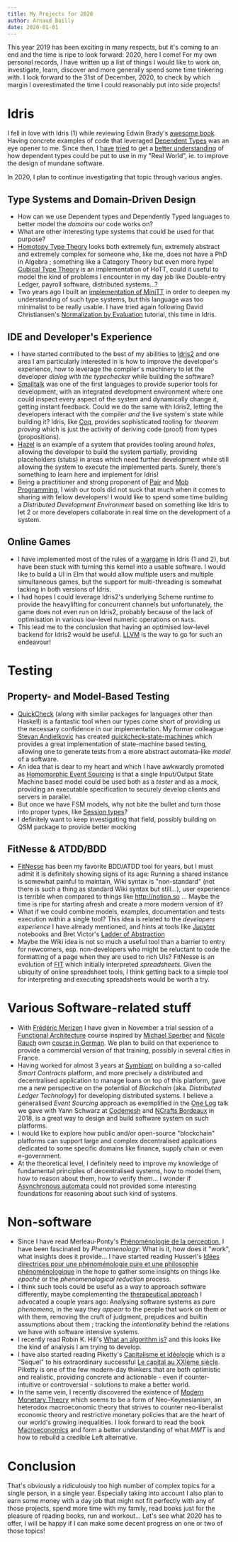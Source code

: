 ```yaml
---
title: My Projects for 2020
author: Arnaud Bailly
date: 2020-01-01
---
```


This year 2019 has been exciting in many respects, but it's coming to an end and the time is ripe to look forward: 2020, here I come!
For my own personal records, I have written up a list of things I would like to work on, investigate, learn, discover and more generally spend some time tinkering with. I look forward to the 31st of December, 2020, to check by which margin I overestimated the time I could reasonably put into side projects!

# Idris

I fell in love with Idris (1) while reviewing Edwin Brady's [awesome book](https://www.manning.com/books/type-driven-development-with-idris). Having concrete examples of code that leveraged [Dependent Types](https://en.wikipedia.org/wiki/Dependent_type) was an eye opener to me. Since then, I [have](http://abailly.github.io/posts/dependently-typed-accounting.html) [tried](http://abailly.github.io/posts/dependently-typed-date.html) to get a [better understanding](http://abailly.github.io/posts/dependent-types-ddd.html) of how dependent types could be put to use in my "Real World", ie. to improve the design of mundane software.

In 2020, I plan to continue investigating that topic through various angles.

## Type Systems and Domain-Driven Design

* How can we use Dependent types and Dependently Typed languages to better model the _domains_ our code works on?
* What are other interesting type systems that could be used for that purpose?
* [Homotopy Type Theory](https://en.wikipedia.org/wiki/Homotopy_type_theory) looks both extremely fun, extremely abstract and extremely complex for someone who, like me, does not have a PhD in Algebra ; something like a Category Theory but even more hype! [Cubical Type Theory](https://github.com/mortberg/cubicaltt) is an implementation of HoTT, could it useful to model the kind of problems I encounter in my day job like Double-entry Ledger, payroll software, distributed systems...?
* Two years ago I built an [implementation of MiniTT](https://github.com/abailly/xxi-century-typed/tree/master/minilang) in order to deepen my understanding of such type systems, but this language was too minimalist to be really usable. I have tried again following David Christiansen's [Normalization by Evaluation](http://davidchristiansen.dk/tutorials/nbe/) tutorial, this time in Idris.

## IDE and Developer's Experience

* I have started contributed to the best of my abilities to [Idris2](https://github.com/edwinb/Idris2) and one area I am particularly interested in is how to improve the developer's experience, how to leverage the compiler's machinery to let the developer _dialog with the typechecker_ while building the software?
* [Smalltalk](https://en.wikipedia.org/wiki/Smalltalk) was one of the first languages to provide superior tools for development, with an integrated development environment where one could inspect every aspect of the system and dynamically change it, getting instant feedback. Could we do the same with Idris2, letting the developers interact with the compiler _and_ the live system's state while building it? Idris, like [Coq](https://coq.inria.fr/), provides sophisticated tooling for _theorem proving_ which is just the activity of deriving code (proof) from types (propositions).
* [Hazel](https://github.com/hazelgrove/hazel) is an example of a system that provides tooling around _holes_, allowing the developer to build the system partially, providing placeholders (stubs) in areas which need further development while still allowing the system to execute the implemented parts. Surely, there's something to learn here and implement for Idris!
* Being a practitioner and strong proponent of [Pair](https://www.jamesshore.com/Agile-Book/pair_programming.html) and [Mob Programming](https://en.wikipedia.org/wiki/Mob_programming), I wish our tools did not suck that much when it comes to sharing with fellow developers! I would like to spend some time building a _Distributed Development Environment_ based on something like Idris to let 2 or more developers collaborate in real time on the development of a system.

## Online Games

* I have implemented most of the rules of a [wargame](https://github.com/abailly/hsgames/tree/master/bautzen1945) in Idris (1 and 2), but have been stuck with turning this kernel into a usable software. I would like to build a UI in Elm that would allow multiple users and multiple simultaneous games, but the support for multi-threading is somewhat lacking in both versions of Idris.
* I had hopes I could leverage Idris2's underlying Scheme runtime to provide the heavylifting for concurrent channels but unfortunately, the game does not even run on Idris2, probably because of the lack of optimisation in various low-level numeric operations on `Nat`s.
* This lead me to the conclusion that having an optimised low-level backend for Idris2 would be useful. [LLVM](https://llvm.org/) is the way to go for such an endeavour!

# Testing

## Property- and Model-Based Testing

* [QuickCheck](https://hackage.haskell.org/package/QuickCheck) (along with similar packages for languages other than Haskell) is a fantastic tool when our types come short of providing us the necessary confidence in our implementation. My former colleague [Stevan Andjelkovic](https://bobkonf.de/2018/andjelkovic.html) has created [quickcheck-state-machines](https://github.com/advancedtelematic/quickcheck-state-machine/) which provides a great implementation of state-machine based testing, allowing one to generate tests from a more abstract automata-like _model_ of a software.
* An idea that is dear to my heart and which I have awkwardly promoted as [Homomorphic Event Sourcing](https://github.com/aleryo/homomorphic-event-sourcing) is that a single Input/Output State Machine based model could be used both as a _tester_ and as a _mock_, providing an executable specification to securely develop clients and servers in parallel.
* But once we have FSM models, why not bite the bullet and turn those into proper types, like [Session types](http://simonjf.com/2016/05/28/session-type-implementations.html)?
* I definitely want to keep investigating that field, possibly building on QSM package to provide better mocking

## FitNesse & ATDD/BDD

* [FitNesse](http://fitnesse.org) has been my favorite BDD/ATDD tool for years, but I must admit it is definitely showing signs of its age: Running a shared instance is somewhat painful to maintain, Wiki syntax is "non-standard" (not there is such a thing as standard Wiki syntax but still...), user experience is terrible when compared to things like http://notion.so ... Maybe the time is ripe for starting afresh and create a more modern version of it?
* What if we could combine models, examples, documentation and tests execution within a single tool? This idea is related to the _developers experience_ I have already mentioned, and hints at tools like [Jupyter](https://jupyter.org/) notebooks and Bret Victor's [Ladder of Abstraction](http://worrydream.com/LadderOfAbstraction/)
* Maybe the Wiki idea is not so much a useful tool than a barrier to entry for newcomers, esp. non-developers who might be reluctant to code the formatting of a page when they are used to rich UIs? FitNesse is an evolution of [FIT](http://fit.c2.com/) which initially interpreted _spreadsheets_. Given the ubiquity of online spreadsheet tools, I think getting back to a simple tool for interpreting and executing spreadsheets would be worth a try.

# Various Software-related stuff

* With [Frédéric Merizen](https://www.linkedin.com/in/fredericmerizen/?originalSubdomain=fr) I have given in November a trial session of a [Functional Architecture]() course inspired by [Michael Sperber](https://www.deinprogramm.de/sperber/) and [Nicole Rauch](https://nicolerauch.de/) own [course in German](https://www.isaqb.org/wp-content/uploads/2018/09/isaqb-Lehrplan-advanced-FUNAR_1.0.pdf). We plan to build on that experience to provide a commercial version of that training, possibly in several cities in France.
* Having worked for almost 3 years at [Symbiont](https://symbiont.io) on building a so-called _Smart Contracts_ platform, and more precisely a distributed and decentralised application to manage loans on top of this platform, gave me a new perspective on the potential of _Blockchain_ (aka. _Distributed Ledger Technology_) for developing distributed systems. I believe a generalised _Event Sourcing_ approach as exemplified in the [One Log](https://github.com/aleryo/one-log) talk we gave with Yann Schwarz at [Codemesh](https://www.youtube.com/watch?v=zKtCsODXjbw) and [NCrafts Bordeaux](https://bordeaux.ncrafts.io/2018/) in 2018, is a great way to design and build software system on such platforms.
* I would like to explore how public and/or open-source "blockchain" platforms can support large and complex decentralised applications dedicated to some specific domains like finance, supply chain or even e-government.
* At the theoretical level, I definitely need to improve my knowledge of fundamental principles of decentralised systems, how to model them, how to reason about them, how to verify them... I wonder if [Asynchronous automata](http://www.numdam.org/article/ITA_1987__21_2_99_0.pdf) could not provided some interesting foundations for reasoning about such kind of systems.

# Non-software

* Since I have read Merleau-Ponty's [Phénoménologie de la perception](http://abailly.github.io/posts/pheno-perception.html), I have been fascinated by _Phenomenology_: What is it, how does it "work", what insights does it provide... I have started reading Husserl's [Idées directrices pour une phénoménologie pure et une philosophie phénoménologique](http://www.gallimard.fr/Catalogue/GALLIMARD/Bibliotheque-de-Philosophie/Idees-directrices-pour-une-phenomenologie-pure-et-une-philosophie-phenomenologique) in the hope to gather some insights on things like _epoché_ or the _phenomenological reduction_ process.
* I think such tools could be useful as a way to approach software differently, maybe complementing the [therapeutical approach](http://abailly.github.io/posts/therapeutique-du-code.html) I advocated a couple years ago: Analysing software systems as pure _phenomena_, in the way they _appear_ to the people that work on them or with them, removing the cruft of judgment, prejudices and builtin assumptions about them ; tracking the _intentionality_ behind the relations we have with software intensive systems.
* I recently read Robin K. Hill's [What an algorithm is?](https://link.springer.com/article/10.1007/s13347-014-0184-5) and this looks like the kind of analysis I am trying to develop.
* I have also started reading Piketty's [Capitalisme et idéologie](https://www.seuil.com/ouvrage/capital-et-ideologie-thomas-piketty/9782021338041) which is a "Sequel" to his extraordinary successful [Le capital au XXIème siècle](http://www.seuil.com/ouvrage/le-capital-au-xxie-siecle-thomas-piketty/9782021082289). Piketty is one of the few modern-day thinkers that are both optimistic and realistic, providing concrete and actionable - even if counter-intuitive or controversial - solutions to make a better world.
* In the same vein, I recently discovered the existence of [Modern Monetary Theory](https://en.wikipedia.org/wiki/Modern_Monetary_Theory) which seems to be a form of Neo-Keynesianism, an heterodox macroeconomic theory that strives to counter neo-liberalist economic theory and restrictive monetary policies that are the heart of our world's growing inequalities. I look forward to read the book [Macroeconomics](https://www.amazon.fr/gp/product/1137610662/ref=ppx_yo_dt_b_asin_title_o00_s00?ie=UTF8&psc=1) and form a better understanding of what _MMT_ is and how to rebuild a credible Left alternative.

# Conclusion

That's obviously a ridiculously too high number of complex topics for a single person, in a single year. Especially taking into account I also plan to earn some money with a day job that might not fit perfectly with any of those projects, spend more time with my family, read books just for the pleasure of reading books, run and workout... Let's see what 2020 has to offer, I will be happy if I can make some decent progress on one or two of those topics!
